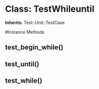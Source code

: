 # Class: TestWhileuntil
**Inherits:** Test::Unit::TestCase
    




#Instance Methods
## test_begin_while() [](#method-i-test_begin_while)

## test_until() [](#method-i-test_until)

## test_while() [](#method-i-test_while)


